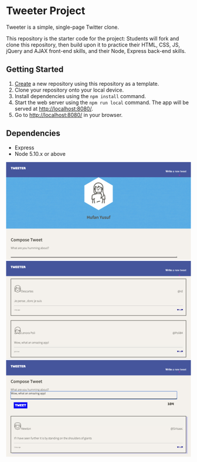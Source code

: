 # Tweeter Project

Tweeter is a simple, single-page Twitter clone.

This repository is the starter code for the project: Students will fork and clone this repository, then build upon it to practice their HTML, CSS, JS, jQuery and AJAX front-end skills, and their Node, Express back-end skills.

## Getting Started

1. [Create](https://docs.github.com/en/repositories/creating-and-managing-repositories/creating-a-repository-from-a-template) a new repository using this repository as a template.
2. Clone your repository onto your local device.
3. Install dependencies using the `npm install` command.
3. Start the web server using the `npm run local` command. The app will be served at <http://localhost:8080/>.
4. Go to <http://localhost:8080/> in your browser.

## Dependencies

- Express
- Node 5.10.x or above

!["Navigation Bar"](https://github.com/hufany21/tweeter/blob/master/public/images/Navigation%20Bar.png?raw=true)
!["Tweets"](https://github.com/hufany21/tweeter/blob/master/public/images/Tweet%20display.png?raw=true)
!["Compose Tweet Container"](https://github.com/hufany21/tweeter/blob/master/public/images/Writing%20a%20tweet.png?raw=true)